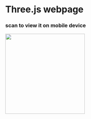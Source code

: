 # Three.js webpage

### scan to view it on mobile device

<img src="https://github.com/CccrizzZ/ThreeJSVaporwave/blob/main/qr-code.png" width="250" height="250">
